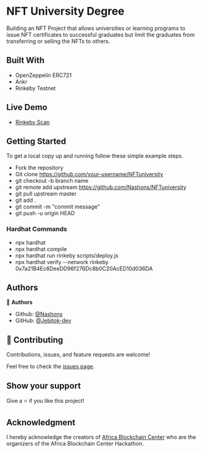 # NFT University Degree
Building an NFT Project that allows universities or learning programs to issue NFT certificates to successful graduates but limit the graduates from transferring or selling the NFTs to others. 

## Built With

- OpenZeppelin ERC721
- Ankr
- Rinkeby Testnet

## Live Demo

- [Rinkeby Scan](https://rinkeby.etherscan.io/address/0x7a21B4Ec6DeeDD96f276Dc8b0C20AcED10d036DA)

<!-- ### NFT Gallery

[BuyMeACoffee](https://buymeacoffee-fe-psi.vercel.app/) -->



## Getting Started

To get a local copy up and running follow these simple example steps.

- Fork the repository
- Git clone https://github.com/your-username/NFTuniversity
- git checkout -b branch name
- git remote add upstream https://github.com/Nashons/NFTuniversity
- git pull upstream master
- git add .
- git commit -m "commit message"
- git push -u origin HEAD


### Hardhat Commands
- npx hardhat
- npx hardhat compile
- npx hardhat run rinkeby scripts/deploy.js
- npx hardhat verify --network rinkeby 0x7a21B4Ec6DeeDD96f276Dc8b0C20AcED10d036DA

## Authors

👤 **Authors**

- Github: [@Nashons](https://github.com/Nashons)
- GitHub: [@Jebitok-dev](https://github.com/Jebitok-dev)

## 🤝 Contributing

Contributions, issues, and feature requests are welcome!

Feel free to check the [issues page](issues/).

## Show your support

Give a ⭐️ if you like this project!

## Acknowledgment

I hereby acknowledge the creators of [Africa Blockchain Center](https://theafricablockchaincenter.com/) who are the organizers of the Africa Blockchain Center Hackathon.
